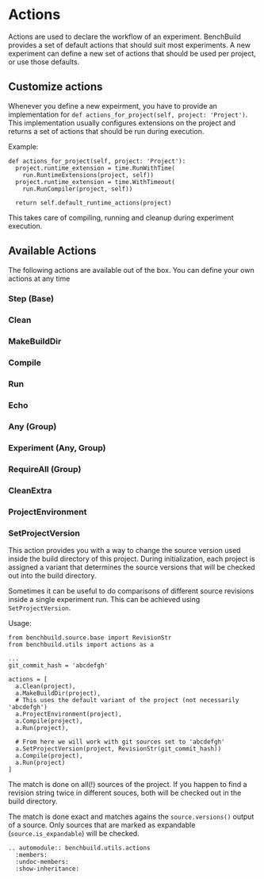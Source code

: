 # Actions

Actions are used to declare the workflow of an experiment. BenchBuild provides
a set of default actions that should suit most experiments.
A new experiment can define a new set of actions that should be used per project,
or use those defaults.

## Customize actions

Whenever you define a new expeirment, you have to provide an implementation
for ``def actions_for_project(self, project: 'Project')``.
This implementation usually configures extensions on the project and returns
a set of actions that should be run during execution.

Example:
```{python}
def actions_for_project(self, project: 'Project'):
  project.runtime_extension = time.RunWithTime(
    run.RuntimeExtensions(project, self))
  project.runtime_extension = time.WithTimeout(
    run.RunCompiler(project, self))

  return self.default_runtime_actions(project)
```

This takes care of compiling, running and cleanup during experiment execution.

## Available Actions

The following actions are available out of the box. You can define your own
actions at any time

### Step (Base)

### Clean

### MakeBuildDir

### Compile

### Run

### Echo

### Any (Group)

### Experiment (Any, Group)

### RequireAll (Group)

### CleanExtra

### ProjectEnvironment

### SetProjectVersion

This action provides you with a way to change the source version used inside the
build directory of this project.
During initialization, each project is assigned a variant that determines the
source versions that will be checked out into the build directory.

Sometimes it can be useful to do comparisons of different source revisions
inside a single experiment run. This can be achieved using ``SetProjectVersion``.

Usage:
```{python}
from benchbuild.source.base import RevisionStr
from benchbuild.utils import actions as a

...
git_commit_hash = 'abcdefgh'

actions = [
  a.Clean(project),
  a.MakeBuildDir(project),
  # This uses the default variant of the project (not necessarily 'abcdefgh')
  a.ProjectEnvironment(project),
  a.Compile(project),
  a.Run(project),

  # From here we will work with git sources set to 'abcdefgh'
  a.SetProjectVersion(project, RevisionStr(git_commit_hash))
  a.Compile(project),
  a.Run(project)
]
```

The match is done on all(!) sources of the project. If you happen to find a
revision string twice in different souces, both will be checked out in the
build directory.

The match is done exact and matches agains the ``source.versions()`` output of a
source. Only sources that are marked as expandable (``source.is_expandable``)
will be checked.

```{eval-rst}
.. automodule:: benchbuild.utils.actions
  :members:
  :undoc-members:
  :show-inheritance:
```
